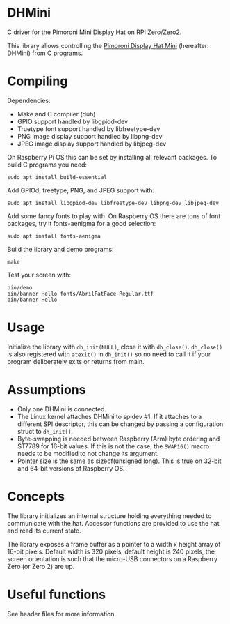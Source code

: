DHMini
======

C driver for the Pimoroni Mini Display Hat on RPI Zero/Zero2.

This library allows controlling the [Pimoroni Display Hat Mini](https://shop.pimoroni.com/products/display-hat-mini) (hereafter: DHMini) from C programs.


# Compiling

Dependencies:

- Make and C compiler (duh)
- GPIO support handled by libgpiod-dev
- Truetype font support handled by libfreetype-dev
- PNG image display support handled by libpng-dev
- JPEG image display support handled by libjpeg-dev

On Raspberry Pi OS this can be set by installing all relevant packages.
To build C programs you need:

    sudo apt install build-essential

Add GPIOd, freetype, PNG, and JPEG support with:

    sudo apt install libgpiod-dev libfreetype-dev libpng-dev libjpeg-dev

Add some fancy fonts to play with. On Raspberry OS there are tons of font packages, try it fonts-aenigma for a good selection:

    sudo apt install fonts-aenigma

Build the library and demo programs:

    make

Test your screen with:

    bin/demo
    bin/banner Hello fonts/AbrilFatFace-Regular.ttf
    bin/banner Hello

# Usage

Initialize the library with `dh_init(NULL)`, close it with `dh_close()`.
`dh_close()` is also registered with `atexit()` in `dh_init()` so no need to call it if your program deliberately exits or returns from main.

# Assumptions

- Only one DHMini is connected.
- The Linux kernel attaches DHMini to spidev #1. If it attaches to a different SPI descriptor, this can be changed by passing a configuration struct to `dh_init()`.
- Byte-swapping is needed between Raspberry (Arm) byte ordering and ST7789 for 16-bit values. If this is not the case, the `SWAP16()` macro needs to be modified to not change its argument.
- Pointer size is the same as sizeof(unsigned long). This is true on 32-bit and 64-bit versions of Raspberry OS.

# Concepts

The library initializes an internal structure holding everything needed to communicate with the hat.
Accessor functions are provided to use the hat and read its current state.

The library exposes a frame buffer as a pointer to a width x height array of 16-bit pixels. Default width is 320 pixels, default height is 240 pixels, the screen orientation is such that the micro-USB connectors on a Raspberry Zero (or Zero 2) are up.


# Useful functions

See header files for more information.



